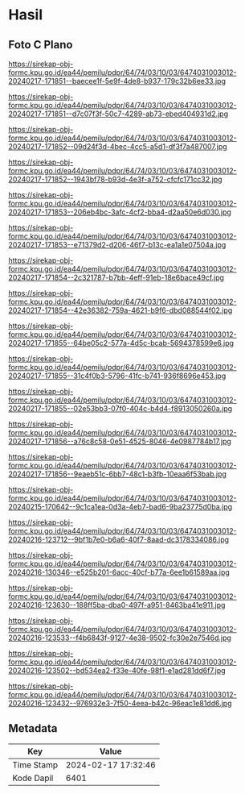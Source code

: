 # Hasil

## Foto C Plano

https://sirekap-obj-formc.kpu.go.id/ea44/pemilu/pdpr/64/74/03/10/03/6474031003012-20240217-171851--baecee1f-5e9f-4de8-b937-179c32b6ee33.jpg

https://sirekap-obj-formc.kpu.go.id/ea44/pemilu/pdpr/64/74/03/10/03/6474031003012-20240217-171851--d7c07f3f-50c7-4289-ab73-ebed404931d2.jpg

https://sirekap-obj-formc.kpu.go.id/ea44/pemilu/pdpr/64/74/03/10/03/6474031003012-20240217-171852--09d24f3d-4bec-4cc5-a5d1-df3f7a487007.jpg

https://sirekap-obj-formc.kpu.go.id/ea44/pemilu/pdpr/64/74/03/10/03/6474031003012-20240217-171852--1943bf78-b93d-4e3f-a752-cfcfc171cc32.jpg

https://sirekap-obj-formc.kpu.go.id/ea44/pemilu/pdpr/64/74/03/10/03/6474031003012-20240217-171853--206eb4bc-3afc-4cf2-bba4-d2aa50e6d030.jpg

https://sirekap-obj-formc.kpu.go.id/ea44/pemilu/pdpr/64/74/03/10/03/6474031003012-20240217-171853--e71379d2-d206-46f7-b13c-ea1a1e07504a.jpg

https://sirekap-obj-formc.kpu.go.id/ea44/pemilu/pdpr/64/74/03/10/03/6474031003012-20240217-171854--2c321787-b7bb-4eff-91eb-18e6bace49cf.jpg

https://sirekap-obj-formc.kpu.go.id/ea44/pemilu/pdpr/64/74/03/10/03/6474031003012-20240217-171854--42e36382-759a-4621-b9f6-dbd088544f02.jpg

https://sirekap-obj-formc.kpu.go.id/ea44/pemilu/pdpr/64/74/03/10/03/6474031003012-20240217-171855--64be05c2-577a-4d5c-bcab-5694378599e6.jpg

https://sirekap-obj-formc.kpu.go.id/ea44/pemilu/pdpr/64/74/03/10/03/6474031003012-20240217-171855--31c4f0b3-5796-41fc-b741-936f8696e453.jpg

https://sirekap-obj-formc.kpu.go.id/ea44/pemilu/pdpr/64/74/03/10/03/6474031003012-20240217-171855--02e53bb3-07f0-404c-b4d4-f8913050260a.jpg

https://sirekap-obj-formc.kpu.go.id/ea44/pemilu/pdpr/64/74/03/10/03/6474031003012-20240217-171856--a76c8c58-0e51-4525-8046-4e0987784b17.jpg

https://sirekap-obj-formc.kpu.go.id/ea44/pemilu/pdpr/64/74/03/10/03/6474031003012-20240217-171856--9eaeb51c-6bb7-48c1-b3fb-10eaa6f53bab.jpg

https://sirekap-obj-formc.kpu.go.id/ea44/pemilu/pdpr/64/74/03/10/03/6474031003012-20240215-170642--9c1ca1ea-0d3a-4eb7-bad6-9ba23775d0ba.jpg

https://sirekap-obj-formc.kpu.go.id/ea44/pemilu/pdpr/64/74/03/10/03/6474031003012-20240216-123712--9bf1b7e0-b6a6-40f7-8aad-dc3178334086.jpg

https://sirekap-obj-formc.kpu.go.id/ea44/pemilu/pdpr/64/74/03/10/03/6474031003012-20240216-130346--e525b201-6acc-40cf-b77a-6ee1b61589aa.jpg

https://sirekap-obj-formc.kpu.go.id/ea44/pemilu/pdpr/64/74/03/10/03/6474031003012-20240216-123630--188ff5ba-dba0-497f-a951-8463ba41e911.jpg

https://sirekap-obj-formc.kpu.go.id/ea44/pemilu/pdpr/64/74/03/10/03/6474031003012-20240216-123533--f4b6843f-9127-4e38-9502-fc30e2e7546d.jpg

https://sirekap-obj-formc.kpu.go.id/ea44/pemilu/pdpr/64/74/03/10/03/6474031003012-20240216-123502--bd534ea2-f33e-40fe-98f1-e1ad281dd6f7.jpg

https://sirekap-obj-formc.kpu.go.id/ea44/pemilu/pdpr/64/74/03/10/03/6474031003012-20240216-123432--976932e3-7f50-4eea-b42c-96eac1e81dd6.jpg


## Metadata

| Key        | Value               |
| ---------- | ------------------- |
| Time Stamp | 2024-02-17 17:32:46 |
| Kode Dapil | 6401                |



